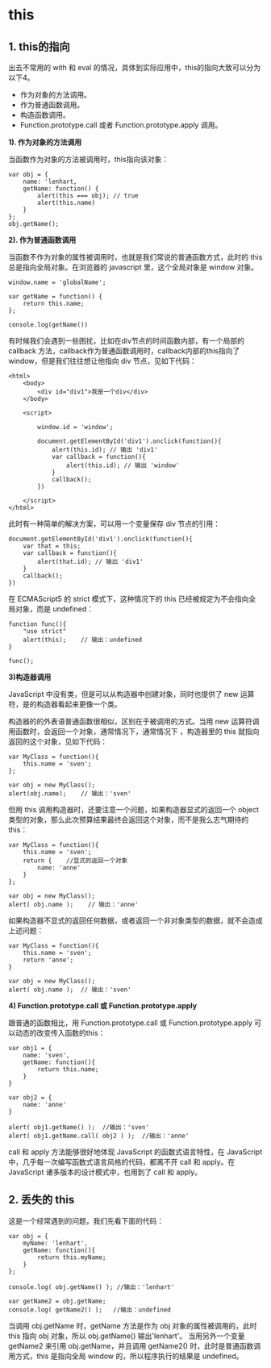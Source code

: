 # this
## 1. this的指向

出去不常用的 with 和 eval 的情况，具体到实际应用中，this的指向大致可以分为以下4。

- 作为对象的方法调用。
- 作为普通函数调用。
- 构造函数调用。
- Function.prototype.call 或者 Function.prototype.apply 调用。

**1). 作为对象的方法调用**

 当函数作为对象的方法被调用时，this指向该对象：

```
var obj = {
    name: 'lenhart,
    getName: function() {
        alert(this === obj); // true
        alert(this.name)
    }
};
obj.getName();
```

**2). 作为普通函数调用**

当函数不作为对象的属性被调用时，也就是我们常说的普通函数方式，此时的 this 总是指向全局对象。在浏览器的 javascript 里，这个全局对象是 window 对象。

```
window.name = 'globalName';

var getName = function() {
    return this.name;
};

console.log(getName())

```

有时候我们会遇到一些困扰，比如在div节点的时间函数内部，有一个局部的 callback 方法，callback作为普通函数调用时，callback内部的this指向了window，但是我们往往想让他指向 div 节点，见如下代码：

```
<html>
    <body>
        <div id="div1">我是一个div</div>
    </body>

    <script>

        window.id = 'window';

        document.getElementById('div1').onclick(function(){
            alert(this.id); // 输出 'div1'
            var callback = function(){
                alert(this.id); // 输出 'window'
            }
            callback();
        })

    </script>
</html>
```

此时有一种简单的解决方案，可以用一个变量保存 div 节点的引用：
```
document.getElementById('div1').onclick(function(){
    var that = this;
    var callback = function(){
        alert(that.id); // 输出 'div1'
    }
    callback();
})
```

在 ECMAScript5 的 strict 模式下，这种情况下的 this 已经被规定为不会指向全局对象，而是 undefined：
```
function func(){
    "use strict"
    alert(this);    // 输出：undefined
}

func();
```

**3)构造器调用**

JavaScript 中没有类，但是可以从构造器中创建对象，同时也提供了 new 运算符，是的构造器看起来更像一个类。

构造器的的外表语普通函数很相似，区别在于被调用的方式。当用 new 运算符调用函数时，会返回一个对象，通常情况下，通常情况下 ，构造器里的 this 就指向返回的这个对象，见如下代码：
```
var MyClass = function(){
    this.name = 'sven';
};

var obj = new MyClass();
alert(obj.name);    // 输出：'sven'
```

但用 this 调用构造器时，还要注意一个问题，如果构造器显式的返回一个 object 类型的对象，那么此次预算结果最终会返回这个对象，而不是我么志气期待的 this：

```
var MyClass = function(){
    this.name = 'sven';
    return {    //显式的返回一个对象
        name: 'anne'
    }
};

var obj = new MyClass();
alert( obj.name );    // 输出：'anne'
```

如果构造器不显式的返回任何数据，或者返回一个非对象类型的数据，就不会造成上述问题：
```
var MyClass = function(){
    this.name = 'sven';
    return 'anne';
}

var obj = new MyClass();
alert( obj.name );  // 输出：'sven'
```

**4) Function.prototype.call 或 Function.prototype.apply**

跟普通的函数相比，用 Function.prototype.call 或 Function.prototype.apply 可以动态的改变传入函数的this：
```
var obj1 = {
    name: 'sven',
    getName: function(){
        return this.name;
    }
}

var obj2 = {
    name: 'anne'
}

alert( obj1.getName() );  //输出：'sven'
alert( obj1.getName.call( obj2 ) );  //输出：'anne'
```

call 和 apply 方法能够很好地体现 JavaScript 的函数式语言特性，在 JavaScript 中，几乎每一次编写函数式语言风格的代码，都离不开 call 和 apply。在 JavaScript 诸多版本的设计模式中，也用到了 call 和 apply。

## 2. 丢失的 this
这是一个经常遇到的问题，我们先看下面的代码：
```
var obj = {
    myName: 'lenhart',
    getName: function(){
        return this.myName;
    }
};

console.log( obj.getName() ); //输出：'lenhart'

var getName2 = obj.getName;
console.log( getName2() );   //输出：undefined
```
当调用 obj.getName 时，getName 方法是作为 obj 对象的属性被调用的，此时 this 指向 obj 对象，所以 obj.getName() 输出'lenhart'。
当用另外一个变量 getName2 来引用 obj.getName，并且调用 getName2() 时，此时是普通函数调用方式，this 是指向全局 window 的，所以程序执行的结果是      undefined。

